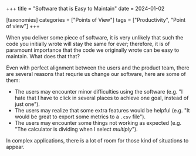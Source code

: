 +++
title = "Software that is Easy to Maintain"
date = 2024-01-02

[taxonomies]
categories = ["Points of View"]
tags = ["Productivity", "Point of view"]
+++

When you deliver some piece of software, it is very unlikely that such the code you initially wrote will stay the same for ever; therefore, it is of paramount importance that the code we originally wrote can be easy to maintain. What does that that?

<!-- more -->

Even with perfect alignment between the users and the product team, there are several reasons that requrie us change our software, here are some of them:

* The users may encounter minor difficulties using the software (e.g. "I hate that I have to click in several places to achieve one goal, instead of just one").
* The users may realize that some extra features would be helpful (e.g. "It would be great to export some metrics to a `.csv` file").
* The users may encounter some things not working as expected (e.g. "The calculator is dividing when I select *multiply*").

In complex applications, there is a lot of room for those kind of situations to appear. 